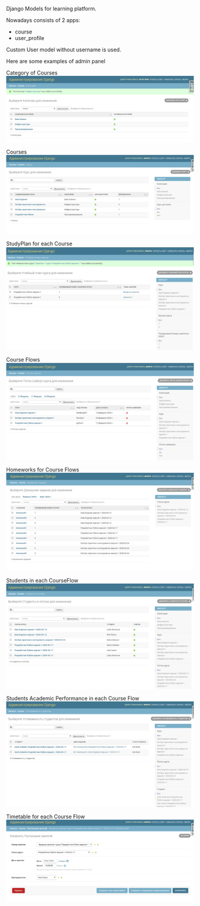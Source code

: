 Django Models for learning platform. 

Nowadays consists of 2 apps:
- course
- user_profile

Custom User model without username is used. 

Here are some examples of admin panel

Category of Courses
![Screenshot](img/categories.png)

Courses 
![Screenshot](img/courses.png)

StudyPlan for each Course 
![Screenshot](img/study_plan.png)

Course Flows
![Screenshot](img/courses_flows.png)

Homeworks for Course Flows 
![Screenshot](img/homeworks.png)

Students in each CourseFlow 
![Screenshot](img/students_in_flow.png)

Students Academic Performance in each Course Flow
![Screenshot](img/students_academic_performance.png)

Timetable for each Course Flow
![Screenshot](img/timetable.png)
